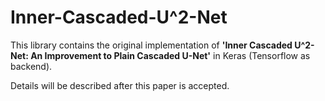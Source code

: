 # Inner-Cascaded-U^2-Net
This library contains the original implementation of **'Inner Cascaded U^2-Net: An Improvement to Plain Cascaded U-Net'** in Keras (Tensorflow as backend).

Details will be described after this paper is accepted.